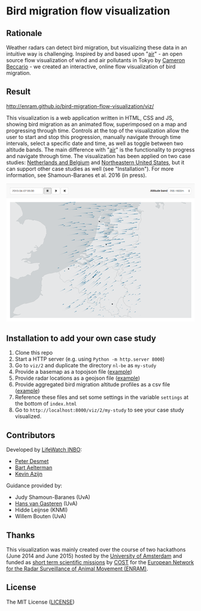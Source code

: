 # Bird migration flow visualization

## Rationale

Weather radars can detect bird migration, but visualizing these data in an intuitive way is challenging. Inspired by and based upon "[air](http://air.nullschool.net)" - an open source flow visualization of wind and air pollutants in Tokyo by [Cameron Beccario](https://twitter.com/cambecc) - we created an interactive, online flow visualization of bird migration.

## Result

<http://enram.github.io/bird-migration-flow-visualization/viz/>

This visualization is a web application written in HTML, CSS and JS, showing bird migration as an animated flow, superimposed on a map and progressing through time. Controls at the top of the visualization allow the user to start and stop this progression, manually navigate through time intervals, select a specific date and time, as well as toggle between two altitude bands. The main difference with "[air](https://github.com/cambecc/air)" is the functionality to progress and navigate through time. The visualization has been applied on two case studies: [Netherlands and Belgium](http://enram.github.io/bird-migration-flow-visualization/viz/2/nl-be/index.html) and [Northeastern United States](http://enram.github.io/bird-migration-flow-visualization/viz/2/ne-us/index.html), but it can support other case studies as well (see "Installation"). For more information, see Shamoun-Baranes et al. 2016 (in press).

[![screenshot](screenshot.png)](http://enram.github.io/bird-migration-flow-visualization/viz/)

## Installation to add your own case study

1. Clone this repo
2. Start a HTTP server (e.g. using `Python -m http.server 8000`)
3. Go to `viz/2` and duplicate the directory `nl-be` as `my-study`
4. Provide a basemap as a topojson file ([example](viz/2/nl-be/basemap.topojson))
5. Provide radar locations as a geojson file ([example](viz/2/nl-be/radars.json))
6. Provide aggregated bird migration altitude profiles as a csv file ([example](viz/2/nl-be/birds.csv))
7. Reference these files and set some settings in the variable `settings` at the bottom of `index.html`
8. Go to `http://localhost:8000/viz/2/my-study` to see your case study visualized.

## Contributors

Developed by [LifeWatch INBO](http://lifewatch.inbo.be):

* [Peter Desmet](https://twitter.com/peterdesmet)
* [Bart Aelterman](https://twitter.com/bartaelterman)
* [Kevin Azijn](https://twitter.com/kazijn)

Guidance provided by:

* Judy Shamoun-Baranes (UvA)
* [Hans van Gasteren](https://twitter.com/hvangasteren) (UvA)
* Hidde Leijnse (KNMI)
* Willem Bouten (UvA)

## Thanks

This visualization was mainly created over the course of two hackathons (June 2014 and June 2015) hosted by the [University of Amsterdam](http://ibed.uva.nl/research/research-groups/research-groups/research-groups/content/folder/computational-geo-ecology/computational-geo-ecology.html) and funded as [short term scientific missions](http://www.enram.eu/stsm/) by [COST](http://cost.eu/) for the [European Network for the Radar Surveillance of Animal Movement (ENRAM)](http://enram.eu).

## License

The MIT License ([LICENSE](LICENSE))
